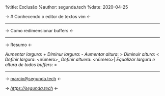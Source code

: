 %title: Exclusão
%author: segunda.tech
%date: 2020-04-25

-> # Conhecendo o editor de textos vim <-

-------------------------------------------------

-> Como redimensionar buffers <-

-------------------------------------------------

-> Resumo <-

*Aumentar largura*: <C-w>+
*Diminur largura*: <C-w>-
*Aumentar altura*: <C-w>>
*Diminuir altura*: <C-w><
*Definir largura*: <número><C-w>_
*Definir altuera*: <número><C-w>|
*Equalizar largura e altura de todos buffers*: <C-w>=

-------------------------------------------------

-> marcio@segunda.tech <-

-> *https://segunda.tech* <-

